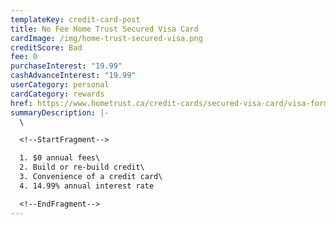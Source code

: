 ```yaml
---
templateKey: credit-card-post
title: No Fee Home Trust Secured Visa Card
cardImage: /img/home-trust-secured-visa.png
creditScore: Bad
fee: 0
purchaseInterest: "19.99"
cashAdvanceInterest: "19.99"
userCategory: personal
cardCategory: rewards
href: https://www.hometrust.ca/credit-cards/secured-visa-card/visa-form/?product=nofee
summaryDescription: |-
  \

  <!--StartFragment-->

  1. $0 annual fees\
  2. Build or re-build credit\
  3. Convenience of a credit card\
  4. 14.99% annual interest rate

  <!--EndFragment-->
---
```

